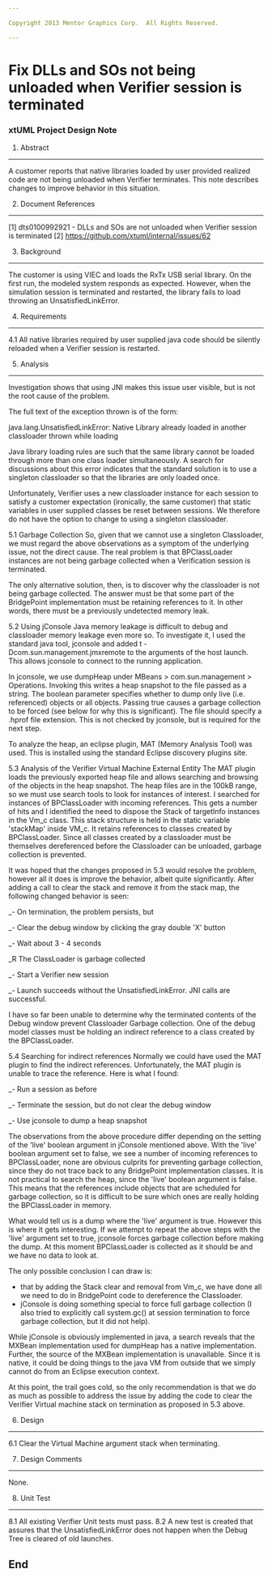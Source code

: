 ```yaml
---

Copyright 2013 Mentor Graphics Corp.  All Rights Reserved.

---
```


# Fix DLLs and SOs not being unloaded when Verifier session is terminated
### xtUML Project Design Note

1. Abstract
-----------
A customer reports that native libraries loaded by user provided realized code
are not being unloaded when Verifier terminates. This note describes changes
to improve behavior in this situation.

2. Document References
----------------------
[1] dts0100992921 - DLLs and SOs are not unloaded when Verifier session is
    terminated
[2] https://github.com/xtuml/internal/issues/62

3. Background
-------------
The customer is using VIEC and loads the RxTx USB serial library. On the first
run, the modeled system responds as expected. However, when the simulation
session is terminated and restarted, the library fails to load throwing an
UnsatisfiedLinkError.

4. Requirements
---------------
4.1 All native libraries required by user supplied java code should be silently
reloaded when a Verifier session is restarted.

5. Analysis
-----------
Investigation shows that using JNI makes this issue user visible, but is not
the root cause of the problem.

The full text of the exception thrown is of the form:

java.lang.UnsatisfiedLinkError: Native Library <native library name> already
loaded in another classloader thrown while loading <library package name>

Java library loading rules are such that the same library cannot be loaded
through more than one class loader simultaneously. A search for discussions
about this error indicates that the standard solution is to use a singleton
classloader so that the libraries are only loaded once.

Unfortunately, Verifier uses a new classloader instance for each session to
satisfy a customer expectation (ironically, the same customer) that static
variables in user supplied classes be reset between sessions. We therefore
do not have the option to change to using a singleton classloader.


5.1 Garbage Collection
So, given that we cannot use a singleton Classloader, we must regard the above
observations as a symptom of the underlying issue, not the direct cause. The
real problem is that BPClassLoader instances are not being garbage collected
when a Verification session is terminated.

The only alternative solution, then, is to discover why the classloader is not
being garbage collected. The answer must be that some part of the BridgePoint
implementation must be retaining references to it. In other words, there must
be a previously undetected memory leak.

5.2 Using jConsole
Java memory leakage is difficult to debug and classloader memory leakage even
more so. To investigate it, I used the standard java tool, jconsole and added
t -Dcom.sun.management.jmxremote to the arguments of the host launch. This
allows jconsole to connect to the running application.

In jconsole, we use dumpHeap under MBeans > com.sun.management > Operations.
Invoking this writes a heap snapshot to the file passed as a string. The
boolean parameter specifies whether to dump only live (i.e. referenced)
objects or all objects. Passing true causes a garbage collection to be forced
(see below for why this is significant). The file should specify a .hprof file
extension. This is not checked by jconsole, but is required for the next step.

To analyze the heap, an eclipse plugin, MAT (Memory Analysis Tool) was used.
This is installed using the standard Eclipse discovery plugins site.

5.3 Analysis of the Verifier Virtual Machine External Entity
The MAT plugin loads the previously exported heap file and allows searching
and browsing of the objects in the heap snapshot. The heap files are in the
100kB range, so we must use search tools to look for instances of interest.
I searched for instances of BPClassLoader with incoming references. This gets
a number of hits and I identified the need to dispose the Stack of targetInfo
instances in the Vm_c class. This stack structure is held in the static
variable 'stackMap' inside VM_c. It retains references to classes created by
BPClassLoader. Since all classes created by a classloader must be themselves
dereferenced before the Classloader can be unloaded, garbage collection is
prevented.

It was hoped that the changes proposed in 5.3 would resolve the problem,
however all it does is improve the behavior, albeit quite significantly. After
adding a call to clear the stack and remove it from the stack map, the
following changed behavior is seen:

_- On termination, the problem persists, but

_- Clear the debug window by clicking the gray double 'X' button

_- Wait about 3 - 4 seconds

_R The ClassLoader is garbage collected

_- Start a Verifier new session

_- Launch succeeds without the UnsatisfiedLinkError. JNI calls are successful.

I have so far been unable to determine why the terminated contents of the Debug
window prevent Classloader Garbage collection. One of the debug model classes
must be holding an indirect reference to a class created by the BPClassLoader.

5.4 Searching for indirect references
Normally we could have used the MAT plugin to find the indirect references.
Unfortunately, the MAT plugin is unable to trace the reference. Here is what I
found:

_- Run a session as before

_- Terminate the session, but do not clear the debug window

_- Use jconsole to dump a heap snapshot

The observations from the above procedure differ depending on the setting of the
'live' boolean argument in jConsole mentioned above. With the 'live' boolean
argument set to false, we see a number of incoming references to BPClassLoader,
none are obvious culprits for preventing garbage collection, since they do not
trace back to any BridgePoint implementation classes. It is not practical to
search the heap, since the 'live' boolean argument is false. This means that the
references include objects that are scheduled for garbage collection, so it is
difficult to be sure which ones are really holding the BPClassLoader in memory.

What would tell us is a dump where the 'live' argument is true. However this is
where it gets interesting. If we attempt to repeat the above steps with the
'live' argument set to true, jconsole forces garbage collection before making
the dump. At this moment BPClassLoader is collected as it should be and we have
no data to look at.

The only possible conclusion I can draw is:
- that by adding the Stack clear and removal from Vm_c, we have done all we
  need to do in BridgePoint code to dereference the Classloader.
- jConsole is doing something special to force full garbage collection (I also
  tried to explicitly call system.gc() at session termination to force garbage
  collection, but it did not help).

While jConsole is obviously implemented in java, a search reveals that the
MXBean implementation used for dumpHeap has a native implementation. Further,
the source of the MXBean implementation is unavailable. Since it is native, it
could be doing things to the java VM from outside that we simply cannot do from
an Eclipse execution context.

At this point, the trail goes cold, so the only recommendation is that we do as
much as possible to address the issue by adding the code to clear the Verifier
Virtual machine stack on termination as proposed in 5.3 above.

6. Design
---------
6.1 Clear the Virtual Machine argument stack when terminating.

7. Design Comments
------------------
None.

8. Unit Test
------------
8.1 All existing Verifier Unit tests must pass.
8.2 A new test is created that assures that the UnsatisfiedLinkError does not
    happen when the Debug Tree is cleared of old launches. 

End
---

